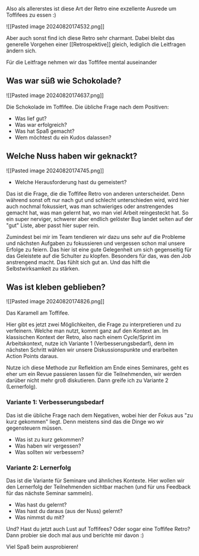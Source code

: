 Also als allererstes ist diese Art der Retro eine exzellente Ausrede um Toffifees zu essen :) 

![[Pasted image 20240820174532.png]]

Aber auch sonst find ich diese Retro sehr charmant. Dabei bleibt das generelle Vorgehen einer [[Retrospektive]] gleich, lediglich die Leitfragen ändern sich. 

Für die Leitfrage nehmen wir das Toffifee mental auseinander
## Was war süß wie Schokolade?
![[Pasted image 20240820174637.png]]

Die Schokolade im Toffifee. Die übliche Frage nach dem Positiven:
* Was lief gut? 
* Was war erfolgreich? 
* Was hat Spaß gemacht? 
* Wem möchtest du ein Kudos dalassen?
## Welche Nuss haben wir geknackt?
![[Pasted image 20240820174745.png]]

* Welche Herausforderung hast du gemeistert?

Das ist die Frage, die die Toffifee Retro von anderen unterscheidet. Denn während sonst oft nur nach gut und schlecht unterschieden wird, wird hier auch nochmal fokussiert, was man schwieriges oder anstrengendes gemacht hat, was man gelernt hat, wo man viel Arbeit reingesteckt hat. So ein super nerviger, schwerer aber endlich gelöster Bug landet selten auf der "gut" Liste, aber passt hier super rein.

Zumindest bei mir im Team tendieren wir dazu uns sehr auf die Probleme und nächsten Aufgaben zu fokussieren und vergessen schon mal unsere Erfolge zu feiern. Das hier ist eine gute Gelegenheit um sich gegenseitig für das Geleistete auf die Schulter zu klopfen. Besonders für das, was den Job anstrengend macht. Das fühlt sich gut an. Und das hilft die Selbstwirksamkeit zu stärken.
## Was ist kleben geblieben? 
![[Pasted image 20240820174826.png]]

Das Karamell am Toffifee. 

Hier gibt es jetzt zwei Möglichkeiten, die Frage zu interpretieren und zu verfeinern. Welche man nutzt, kommt ganz auf den Kontext an. Im klassischen Kontext der Retro, also nach einem Cycle/Sprint im Arbeitskontext, nutze ich Variante 1 (Verbesserungsbedarf), denn im nächsten Schritt wählen wir unsere Diskussionspunkte und erarbeiten Action Points daraus.

Nutze ich diese Methode zur Reflektion am Ende eines Seminares, geht es eher um ein Revue passieren lassen für die Teilnehmenden, wir werden darüber nicht mehr groß diskutieren. Dann greife ich zu Variante 2 (Lernerfolg). 
### Variante 1: Verbesserungsbedarf 
Das ist die übliche Frage nach dem Negativen, wobei hier der Fokus aus "zu kurz gekommen" liegt. Denn meistens sind das die Dinge wo wir gegensteuern müssen. 
* Was ist zu kurz gekommen? 
* Was haben wir vergessen? 
* Was sollten wir verbessern? 
### Variante 2: Lernerfolg
Das ist die Variante für Seminare und ähnliches Kontexte. Hier wollen wir den Lernerfolg der Teilnehmenden sichtbar machen (und für uns Feedback für das nächste Seminar sammeln).
* Was hast du gelernt?
* Was hast du daraus (aus der Nuss) gelernt?
* Was nimmst du mit? 

Und? Hast du jetzt auch Lust auf Toffifees? Oder sogar eine Toffifee Retro? Dann probier sie doch mal aus und berichte mir davon :)

Viel Spaß beim ausprobieren!